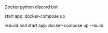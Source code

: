 Docker python discord bot

start app:
docker-compose up

rebuild and start app:
docker-compose up --build